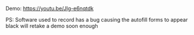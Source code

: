 Demo:  https://youtu.be/JIg-e6nqtdk

PS: Software used to record has a bug causing the autofill forms to appear black
    will retake a demo soon enough
